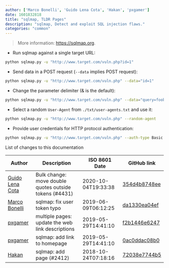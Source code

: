 ```yaml
---
author: ['Marco Bonelli', 'Guido Lena Cota', 'Hakan', 'pxgamer']
date: 1601832818
title: "sqlmap, TLDR Pages"
description: "sqlmap, Detect and exploit SQL injection flaws."
categories: "common"
---
```

> More information: <https://sqlmap.org>.

- Run sqlmap against a single target URL:

```bash
python sqlmap.py -u "http://www.target.com/vuln.php?id=1"
```

- Send data in a POST request (`--data` implies POST request):

```bash
python sqlmap.py -u "http://www.target.com/vuln.php" --data="id=1"
```

- Change the parameter delimiter (& is the default):

```bash
python sqlmap.py -u "http://www.target.com/vuln.php" --data="query=foobar;id=1" --param-del=";"
```

- Select a random `User-Agent` from `./txt/user-agents.txt` and use it:

```bash
python sqlmap.py -u "http://www.target.com/vuln.php" --random-agent
```

- Provide user credentials for HTTP protocol authentication:

```bash
python sqlmap.py -u "http://www.target.com/vuln.php" --auth-type Basic --auth-cred "testuser:testpass"
```
List of changes to this documentation


Author | Description | ISO 8601 Date | GitHub link
------|-----|-----|-----
[Guido Lena Cota](mailto:guido.lenacota@kreuzwerker.de) | Bulk change: move double quotes outside tokens (#4431) | 2020-10-04T19:33:38 | [354d4b8748ee](https://github.com/tldr-pages/tldr/commit/354d4b8748ee58813dd6830ced7c3b11067255d7)
[Marco Bonelli](mailto:marco@mebeim.net) | sqlmap: fix user token typo | 2019-06-09T06:12:25 | [da1330ea04ef](https://github.com/tldr-pages/tldr/commit/da1330ea04ef1985a4c2372513b00bf1975a3582)
[pxgamer](mailto:owzie123@gmail.com) | multiple pages: update the web link descriptions | 2019-05-29T14:41:10 | [f2b1446e6247](https://github.com/tldr-pages/tldr/commit/f2b1446e6247d3e794ee6577dee0c867dfc9af26)
[pxgamer](mailto:owzie123@gmail.com) | sqlmap: add link to homepage | 2019-05-29T14:41:10 | [0ac0ddac08b0](https://github.com/tldr-pages/tldr/commit/0ac0ddac08b0166fcb9bfb16050c41536f9398af)
[Hakan](mailto:hbostann@users.noreply.github.com) | sqlmap: add page (#2412) | 2018-10-24T07:18:16 | [72038e7744b5](https://github.com/tldr-pages/tldr/commit/72038e7744b546736cf68ff65da9229920d29360)

